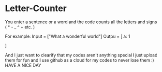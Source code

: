 # Letter-Counter
You enter a sentence or a word and the code counts all the letters and signs ( * - _ ^ + etc. )

For example:
Input = ["What a wonderful world"]
Outpu = [
a: 1

]

And I just want to clearify that my codes aren't anything special I just upload them for fun and I use github as a cloud for my codes to never lose them :)
HAVE A NİCE DAY
